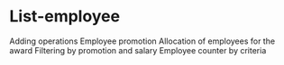 # List-employee
Adding operations
Employee promotion
Allocation of employees for the award
Filtering by promotion and salary
Employee counter by criteria
